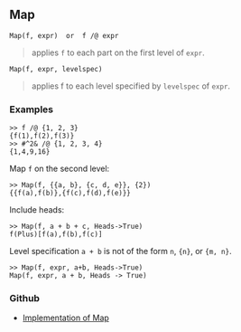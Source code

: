 ## Map

```
Map(f, expr)  or  f /@ expr 
```

> applies `f` to each part on the first level of `expr`.
	
```
Map(f, expr, levelspec)
```

> applies f to each level specified by `levelspec` of `expr`.

### Examples

```
>> f /@ {1, 2, 3}
{f(1),f(2),f(3)}
>> #^2& /@ {1, 2, 3, 4}
{1,4,9,16}
```
 
Map `f` on the second level:

```
>> Map(f, {{a, b}, {c, d, e}}, {2})
{{f(a),f(b)},{f(c),f(d),f(e)}}
```

Include heads:

```
>> Map(f, a + b + c, Heads->True) 
f(Plus)[f(a),f(b),f(c)]
```

Level specification `a + b` is not of the form `n`, `{n}`, or `{m, n}`.

```
>> Map(f, expr, a+b, Heads->True) 
Map(f, expr, a + b, Heads -> True)
```

### Github

* [Implementation of Map](https://github.com/axkr/symja_android_library/blob/master/symja_android_library/matheclipse-core/src/main/java/org/matheclipse/core/builtin/StructureFunctions.java#L862) 
